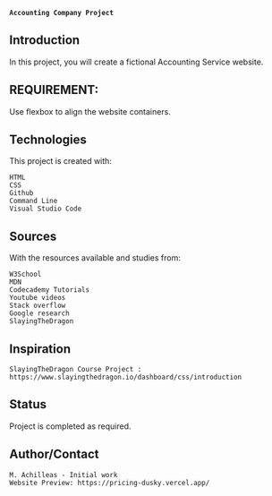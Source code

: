 **`Accounting Company Project`**


## Introduction

In this project, you will create a fictional Accounting Service website. 

## REQUIREMENT:
Use flexbox to align the website containers.

## Technologies

This project is created with:

    HTML
    CSS
    Github
    Command Line
    Visual Studio Code

## Sources

With the resources available and studies from:

    W3School
    MDN
    Codecademy Tutorials
    Youtube videos
    Stack overflow
    Google research
    SlayingTheDragon

## Inspiration

    SlayingTheDragon Course Project : https://www.slayingthedragon.io/dashboard/css/introduction

## Status

Project is completed as required.

## Author/Contact

    M. Achilleas - Initial work
    Website Preview: https://pricing-dusky.vercel.app/
    
